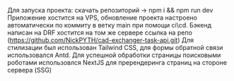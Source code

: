 Для запуска проекта: скачать репозиторий -> npm i && npm run dev
Приложение хостится на VPS, обновление проекта настроено автоматически по коммиту в ветку main при помощи ci\cd.
Бэкенд написан на DRF хостится на том же сервере ссылка на репо (https://github.com/NickPYTH/cad-exchanger-task-api.git)
Для стилизации был использован Tailwind CSS, для формы обратной связи использовался Antd.
Для успешной обработки страницы поисковыми роботами использовлся NextJS для пререндеринга страниц на стороне сервера (SSG)
